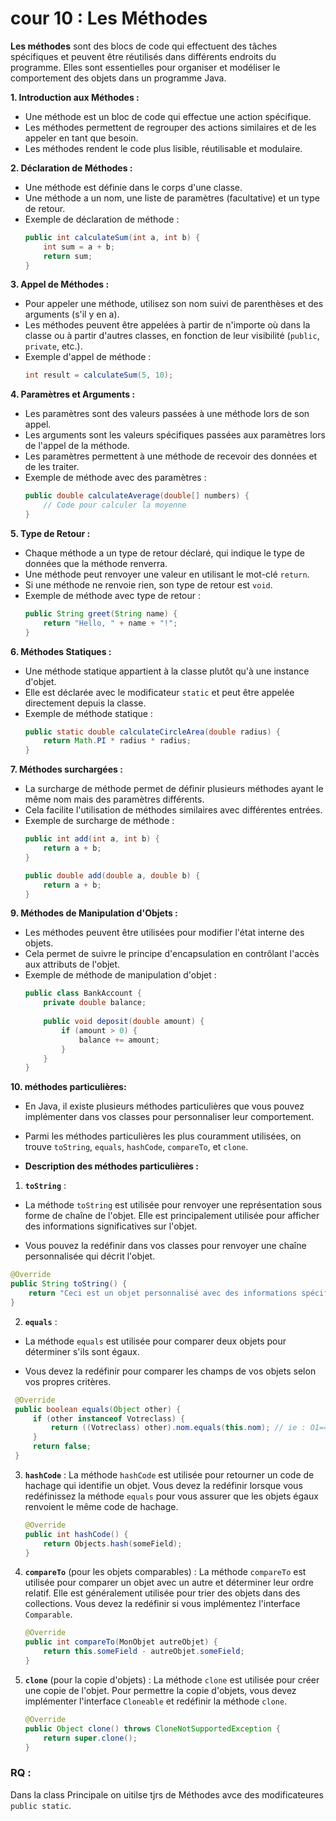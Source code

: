 # cour 10 : Les Méthodes 

**Les méthodes** sont des blocs de code qui effectuent des tâches spécifiques et peuvent être réutilisés dans différents endroits du programme. Elles sont essentielles pour organiser et modéliser le comportement des objets dans un programme Java.


**1. Introduction aux Méthodes :**
- Une méthode est un bloc de code qui effectue une action spécifique.
- Les méthodes permettent de regrouper des actions similaires et de les appeler en tant que besoin.
- Les méthodes rendent le code plus lisible, réutilisable et modulaire.

**2. Déclaration de Méthodes :**
- Une méthode est définie dans le corps d'une classe.
- Une méthode a un nom, une liste de paramètres (facultative) et un type de retour.
- Exemple de déclaration de méthode :
  ```java
  public int calculateSum(int a, int b) {
      int sum = a + b;
      return sum;
  }
  ```

**3. Appel de Méthodes :**
- Pour appeler une méthode, utilisez son nom suivi de parenthèses et des arguments (s'il y en a).
- Les méthodes peuvent être appelées à partir de n'importe où dans la classe ou à partir d'autres classes, en fonction de leur visibilité (`public`, `private`, etc.).
- Exemple d'appel de méthode :
  ```java
  int result = calculateSum(5, 10);
  ```

**4. Paramètres et Arguments :**
- Les paramètres sont des valeurs passées à une méthode lors de son appel.
- Les arguments sont les valeurs spécifiques passées aux paramètres lors de l'appel de la méthode.
- Les paramètres permettent à une méthode de recevoir des données et de les traiter.
- Exemple de méthode avec des paramètres :
  ```java
  public double calculateAverage(double[] numbers) {
      // Code pour calculer la moyenne
  }
  ```

**5. Type de Retour :**
- Chaque méthode a un type de retour déclaré, qui indique le type de données que la méthode renverra.
- Une méthode peut renvoyer une valeur en utilisant le mot-clé `return`.
- Si une méthode ne renvoie rien, son type de retour est `void`.
- Exemple de méthode avec type de retour :
  ```java
  public String greet(String name) {
      return "Hello, " + name + "!";
  }
  ```

**6. Méthodes Statiques :**
- Une méthode statique appartient à la classe plutôt qu'à une instance d'objet.
- Elle est déclarée avec le modificateur `static` et peut être appelée directement depuis la classe.
- Exemple de méthode statique :
  ```java
  public static double calculateCircleArea(double radius) {
      return Math.PI * radius * radius;
  }
  ```


**7. Méthodes surchargées :**
- La surcharge de méthode permet de définir plusieurs méthodes ayant le même nom mais des paramètres différents.
- Cela facilite l'utilisation de méthodes similaires avec différentes entrées.
- Exemple de surcharge de méthode :
  ```java
  public int add(int a, int b) {
      return a + b;
  }
  
  public double add(double a, double b) {
      return a + b;
  }
  ```

**9. Méthodes de Manipulation d'Objets :**
- Les méthodes peuvent être utilisées pour modifier l'état interne des objets.
- Cela permet de suivre le principe d'encapsulation en contrôlant l'accès aux attributs de l'objet.
- Exemple de méthode de manipulation d'objet :
  ```java
  public class BankAccount {
      private double balance;
      
      public void deposit(double amount) {
          if (amount > 0) {
              balance += amount;
          }
      }
  }
  ```

**10. méthodes particulières:**

- En Java, il existe plusieurs méthodes particulières que vous pouvez implémenter dans vos classes pour personnaliser leur comportement. 

- Parmi les méthodes particulières les plus couramment utilisées, on trouve `toString`, `equals`, `hashCode`, `compareTo`, et `clone`. 

- **Description des méthodes particulières :**

1. **`toString`** :

  - La méthode `toString` est utilisée pour renvoyer une représentation sous forme de chaîne de l'objet. Elle est principalement utilisée pour afficher des informations significatives sur l'objet. 
  
  - Vous pouvez la redéfinir dans vos classes pour renvoyer une chaîne personnalisée qui décrit l'objet.

   ```java
   @Override
   public String toString() {
       return "Ceci est un objet personnalisé avec des informations spécifiques : " + this.someData;
   }
   ```

2. **`equals`** :

  - La méthode `equals` est utilisée pour comparer deux objets pour déterminer s'ils sont égaux. 
  
  - Vous devez la redéfinir pour comparer les champs de vos objets selon vos propres critères.

   ```java
    @Override
    public boolean equals(Object other) {
        if (other instanceof Votreclass) {
            return ((Votreclass) other).nom.equals(this.nom); // ie : O1==O2 ssi O1.nom==O2.nom
        }
        return false;
    }
   ```

3. **`hashCode`** :
   La méthode `hashCode` est utilisée pour retourner un code de hachage qui identifie un objet. Vous devez la redéfinir lorsque vous redéfinissez la méthode `equals` pour vous assurer que les objets égaux renvoient le même code de hachage.

   ```java
   @Override
   public int hashCode() {
       return Objects.hash(someField);
   }
   ```

4. **`compareTo`** (pour les objets comparables) :
   La méthode `compareTo` est utilisée pour comparer un objet avec un autre et déterminer leur ordre relatif. Elle est généralement utilisée pour trier des objets dans des collections. Vous devez la redéfinir si vous implémentez l'interface `Comparable`.

   ```java
   @Override
   public int compareTo(MonObjet autreObjet) {
       return this.someField - autreObjet.someField;
   }
   ```

5. **`clone`** (pour la copie d'objets) :
   La méthode `clone` est utilisée pour créer une copie de l'objet. Pour permettre la copie d'objets, vous devez implémenter l'interface `Cloneable` et redéfinir la méthode `clone`.

   ```java
   @Override
   public Object clone() throws CloneNotSupportedException {
       return super.clone();
   }
   ```



### RQ : 

Dans la class Principale on uitilse tjrs de Méthodes avce des modificateures `public static`.



